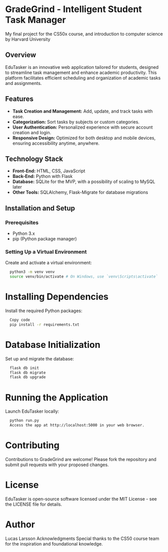 # GradeGrind - Intelligent Student Task Manager

My final project for the CS50x course, and introduction to computer science by Harvard University

## Overview

EduTasker is an innovative web application tailored for students, designed to streamline task management and enhance academic productivity. This platform facilitates efficient scheduling and organization of academic tasks and assignments.

## Features

- **Task Creation and Management:** Add, update, and track tasks with ease.
- **Categorization:** Sort tasks by subjects or custom categories.
- **User Authentication:** Personalized experience with secure account creation and login.
- **Responsive Design:** Optimized for both desktop and mobile devices, ensuring accessibility anytime, anywhere.

## Technology Stack

- **Front-End:** HTML, CSS, JavaScript
- **Back-End:** Python with Flask
- **Database:** SQLite for the MVP, with a possibility of scaling to MySQL later
- **Other Tools:** SQLAlchemy, Flask-Migrate for database migrations

## Installation and Setup

### Prerequisites

- Python 3.x
- pip (Python package manager)

### Setting Up a Virtual Environment

Create and activate a virtual environment:
```bash
  python3 -m venv venv
  source venv/bin/activate # On Windows, use `venv\Scripts\activate`
```

# Installing Dependencies

Install the required Python packages:

```bash
  Copy code
  pip install -r requirements.txt
```

# Database Initialization

Set up and migrate the database:

```bash
  flask db init
  flask db migrate
  flask db upgrade
```

# Running the Application

Launch EduTasker locally:

```bash
  python run.py
  Access the app at http://localhost:5000 in your web browser.
```

# Contributing

Contributions to GradeGrind are welcome! Please fork the repository and submit pull requests with your proposed changes.

# License

EduTasker is open-source software licensed under the MIT License - see the LICENSE file for details.

# Author

Lucas Larsson
Acknowledgments
Special thanks to the CS50 course team for the inspiration and foundational knowledge.
